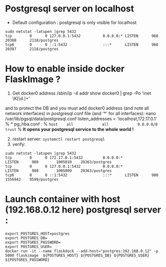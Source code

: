 # Postgresql server on localhost
* Default configuration : postgresql is only visible for localhost
```
sudo netstat -latupen |grep 5432
tcp        0      0 127.0.0.1:5432          0.0.0.0:* LISTEN      968        20388      2118/postgres
tcp6       0      0 ::1:5432                :::*      LISTEN      968        20387      2118/postgres     
```

# How to enable inside docker FlaskImage ?
1. Get docker0 address
/sbin/ip -4 addr show docker0 | grep -Po 'inet \K[\d.]+'

and to protect the DB and you must add docker0 address
(and note all network interfaces) in postgresql conf file (and '*' for all interfaces):
nano /var/lib/pgsql/data/postgresql.conf 
listen_addresses = 'localhost,172.17.0.1'
%    * pg_hba.conf :
% `host    all             all             0.0.0.0/0         trust`
% **It opens your postgresql service to the whole world !**

2. restart server:
`systemctl restart postgresql`
3. verify: 
```
sudo netstat -latupen |grep 5432
tcp        0      0 172.17.0.1:5432         0.0.0.0:*               LISTEN      980        1005010    28363/postgres      
tcp        0      0 127.0.0.1:5432          0.0.0.0:*               LISTEN      980        1005009    28363/postgres      
tcp6       0      0 ::1:5432                :::*      LISTEN      980        1556942    9599/postgres  
```


# Launch container with host (192.168.0.12 here) postgresql server :

```
export POSTGRES_HOST=postgres
export POSTGRES_DB=
export POSTGRES_PASSWORD=
export POSTGRES_USER=
docker run -it --name flaskdock --add-host="postgres:192.168.0.12" -p 5000 flaskimage  ${POSTGRES_HOST} ${POSTGRES_DB} ${POSTGRES_USER} ${POSTGRES_PASSWORD}
```

